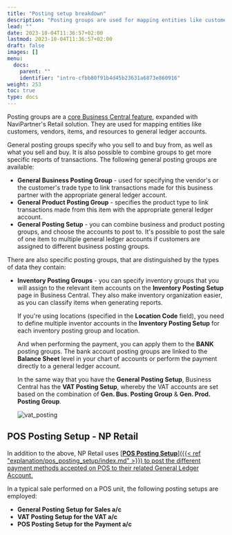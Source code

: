 ```yaml
---
title: "Posting setup breakdown"
description: "Posting groups are used for mapping entities like customers, vendors, items, and resources to general ledger accounts. "
lead: ""
date: 2023-10-04T11:36:57+02:00
lastmod: 2023-10-04T11:36:57+02:00
draft: false
images: []
menu:
  docs:
    parent: ""
    identifier: "intro-cfbb80f91b4d45b23631a6873e860916"
weight: 253
toc: true
type: docs
---
```


Posting groups are a [<ins>core Business Central feature<ins>](https://learn.microsoft.com/en-us/dynamics365/business-central/finance-posting-groups), expanded with NaviPartner's Retail solution. They are used for mapping entities like customers, vendors, items, and resources to general ledger accounts. 

General posting groups specify who you sell to and buy from, as well as what you sell and buy. It is also possible to combine groups to get more specific reports of transactions. The following general posting groups are available: 

- **General Business Posting Group** - used for specifying the vendor's or the customer's trade type to link transactions made for this business partner with the appropriate general ledger account. 
- **General Product Posting Group** - specifies the product type to link transactions made from this item with the appropriate general ledger account. 
- **General Posting Setup** - you can combine business and product posting groups, and choose the accounts to post to. It's possible to post the sale of one item to multiple general ledger accounts if customers are assigned to different business posting groups.

There are also specific posting groups, that are distinguished by the types of data they contain:

- **Inventory Posting Groups** - you can specify inventory groups that you will assign to the relevant item accounts on the **Inventory Posting Setup** page in Business Central. They also make inventory organization easier, as you can classify items when generating reports.       

  If you're using locations (specified in the **Location Code** field), you need to define multiple inventor accounts in the **Inventory Posting Setup** for each inventory posting group and location.

  And when performing the payment, you can apply them to the **BANK** posting groups. The bank account posting groups are linked to the **Balance Sheet** level in your chart of accounts or perform the payment directly to a general ledger account. 

  In the same way that you have the **General Posting Setup**, Business Central has the **VAT Posting Setup**, whereby the VAT accounts are set based on the combination of **Gen. Bus. Posting Group** & **Gen. Prod. Posting Group**.

  ![vat_posting](vat_posting.png)

## POS Posting Setup - NP Retail

In addition to the above, NP Retail uses [<ins>**POS Posting Setup**<ins>]({{< ref "explanation/pos_posting_setup/index.md" >}}) to post the different payment methods accepted on POS to their related General Ledger Account. 

In a typical sale performed on a POS unit, the following posting setups are employed:

- **General Posting Setup for Sales a/c**
- **VAT Posting Setup for the VAT a/c**
- **POS Posting Setup for the Payment a/c**

